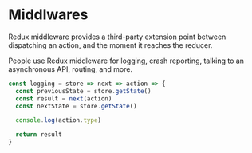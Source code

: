 # Middlwares

Redux middleware provides a third-party extension point between dispatching an action, and the moment it reaches the reducer.

People use Redux middleware for logging, crash reporting, talking to an asynchronous API, routing, and more.

```js
const logging = store => next => action => {
  const previousState = store.getState()
  const result = next(action)
  const nextState = store.getState()

  console.log(action.type)

  return result
}
```

